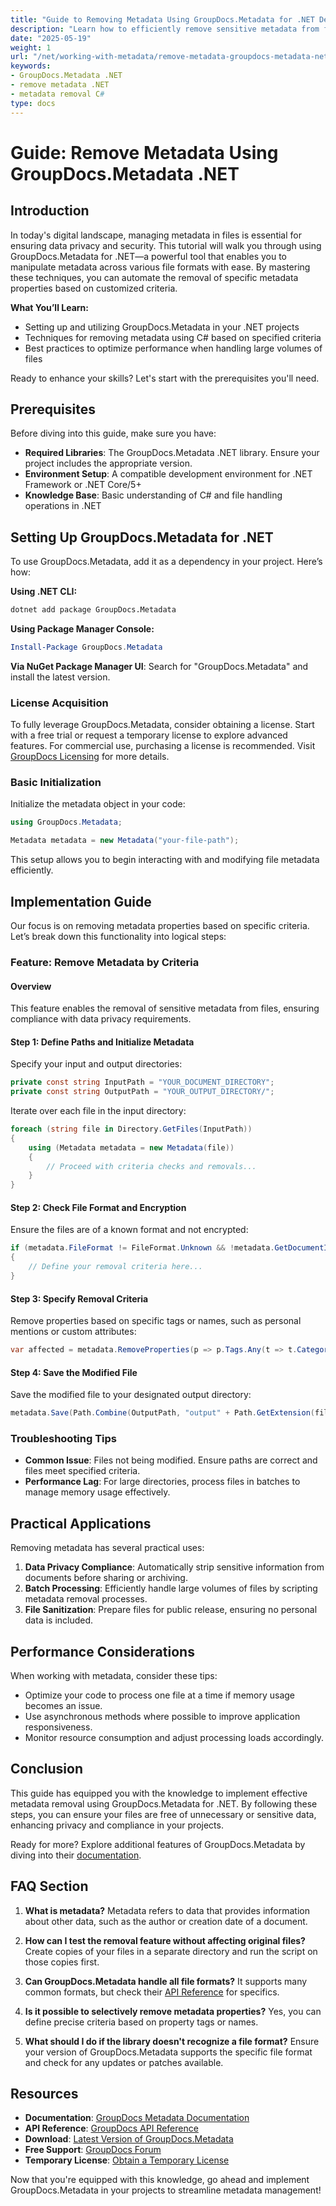 ```yaml
---
title: "Guide to Removing Metadata Using GroupDocs.Metadata for .NET Developers"
description: "Learn how to efficiently remove sensitive metadata from files using GroupDocs.Metadata with this comprehensive guide tailored for .NET developers."
date: "2025-05-19"
weight: 1
url: "/net/working-with-metadata/remove-metadata-groupdocs-metadata-net-guide/"
keywords:
- GroupDocs.Metadata .NET
- remove metadata .NET
- metadata removal C#
type: docs
---
```

# Guide: Remove Metadata Using GroupDocs.Metadata .NET

## Introduction

In today's digital landscape, managing metadata in files is essential for ensuring data privacy and security. This tutorial will walk you through using GroupDocs.Metadata for .NET—a powerful tool that enables you to manipulate metadata across various file formats with ease. By mastering these techniques, you can automate the removal of specific metadata properties based on customized criteria.

**What You’ll Learn:**
- Setting up and utilizing GroupDocs.Metadata in your .NET projects
- Techniques for removing metadata using C# based on specified criteria
- Best practices to optimize performance when handling large volumes of files

Ready to enhance your skills? Let's start with the prerequisites you'll need.

## Prerequisites

Before diving into this guide, make sure you have:
- **Required Libraries**: The GroupDocs.Metadata .NET library. Ensure your project includes the appropriate version.
- **Environment Setup**: A compatible development environment for .NET Framework or .NET Core/5+
- **Knowledge Base**: Basic understanding of C# and file handling operations in .NET

## Setting Up GroupDocs.Metadata for .NET

To use GroupDocs.Metadata, add it as a dependency in your project. Here’s how:

**Using .NET CLI:**
```bash
dotnet add package GroupDocs.Metadata
```

**Using Package Manager Console:**
```powershell
Install-Package GroupDocs.Metadata
```

**Via NuGet Package Manager UI**: Search for "GroupDocs.Metadata" and install the latest version.

### License Acquisition

To fully leverage GroupDocs.Metadata, consider obtaining a license. Start with a free trial or request a temporary license to explore advanced features. For commercial use, purchasing a license is recommended. Visit [GroupDocs Licensing](https://purchase.groupdocs.com/temporary-license) for more details.

### Basic Initialization

Initialize the metadata object in your code:
```csharp
using GroupDocs.Metadata;

Metadata metadata = new Metadata("your-file-path");
```
This setup allows you to begin interacting with and modifying file metadata efficiently.

## Implementation Guide

Our focus is on removing metadata properties based on specific criteria. Let’s break down this functionality into logical steps:

### Feature: Remove Metadata by Criteria

#### Overview

This feature enables the removal of sensitive metadata from files, ensuring compliance with data privacy requirements.

#### Step 1: Define Paths and Initialize Metadata

Specify your input and output directories:
```csharp
private const string InputPath = "YOUR_DOCUMENT_DIRECTORY";
private const string OutputPath = "YOUR_OUTPUT_DIRECTORY/";
```
Iterate over each file in the input directory:
```csharp
foreach (string file in Directory.GetFiles(InputPath))
{
    using (Metadata metadata = new Metadata(file))
    {
        // Proceed with criteria checks and removals...
    }
}
```

#### Step 2: Check File Format and Encryption

Ensure the files are of a known format and not encrypted:
```csharp
if (metadata.FileFormat != FileFormat.Unknown && !metadata.GetDocumentInfo().IsEncrypted)
{
    // Define your removal criteria here...
}
```

#### Step 3: Specify Removal Criteria

Remove properties based on specific tags or names, such as personal mentions or custom attributes:
```csharp
var affected = metadata.RemoveProperties(p => p.Tags.Any(t => t.Category == Tags.Person) || p.Name == "CustomProperty");
```

#### Step 4: Save the Modified File

Save the modified file to your designated output directory:
```csharp
metadata.Save(Path.Combine(OutputPath, "output" + Path.GetExtension(file)));
```

### Troubleshooting Tips
- **Common Issue**: Files not being modified. Ensure paths are correct and files meet specified criteria.
- **Performance Lag**: For large directories, process files in batches to manage memory usage effectively.

## Practical Applications

Removing metadata has several practical uses:
1. **Data Privacy Compliance**: Automatically strip sensitive information from documents before sharing or archiving.
2. **Batch Processing**: Efficiently handle large volumes of files by scripting metadata removal processes.
3. **File Sanitization**: Prepare files for public release, ensuring no personal data is included.

## Performance Considerations

When working with metadata, consider these tips:
- Optimize your code to process one file at a time if memory usage becomes an issue.
- Use asynchronous methods where possible to improve application responsiveness.
- Monitor resource consumption and adjust processing loads accordingly.

## Conclusion

This guide has equipped you with the knowledge to implement effective metadata removal using GroupDocs.Metadata for .NET. By following these steps, you can ensure your files are free of unnecessary or sensitive data, enhancing privacy and compliance in your projects.

Ready for more? Explore additional features of GroupDocs.Metadata by diving into their [documentation](https://docs.groupdocs.com/metadata/net/).

## FAQ Section

1. **What is metadata?**
   Metadata refers to data that provides information about other data, such as the author or creation date of a document.

2. **How can I test the removal feature without affecting original files?**
   Create copies of your files in a separate directory and run the script on those copies first.

3. **Can GroupDocs.Metadata handle all file formats?**
   It supports many common formats, but check their [API Reference](https://reference.groupdocs.com/metadata/net/) for specifics.

4. **Is it possible to selectively remove metadata properties?**
   Yes, you can define precise criteria based on property tags or names.

5. **What should I do if the library doesn't recognize a file format?**
   Ensure your version of GroupDocs.Metadata supports the specific file format and check for any updates or patches available.

## Resources
- **Documentation**: [GroupDocs Metadata Documentation](https://docs.groupdocs.com/metadata/net/)
- **API Reference**: [GroupDocs API Reference](https://reference.groupdocs.com/metadata/net/)
- **Download**: [Latest Version of GroupDocs.Metadata](https://releases.groupdocs.com/metadata/net/)
- **Free Support**: [GroupDocs Forum](https://forum.groupdocs.com/c/metadata/)
- **Temporary License**: [Obtain a Temporary License](https://purchase.groupdocs.com/temporary-license/)

Now that you're equipped with this knowledge, go ahead and implement GroupDocs.Metadata in your projects to streamline metadata management!
